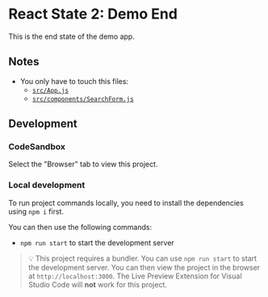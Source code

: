 # React State 2: Demo End

This is the end state of the demo app.

## Notes

- You only have to touch this files:
  - [`src/App.js`](./src/App.js)
  - [`src/components/SearchForm.js`](./src/components/SearchForm.js)

## Development

### CodeSandbox

Select the "Browser" tab to view this project.

### Local development

To run project commands locally, you need to install the dependencies using `npm i` first.

You can then use the following commands:

- `npm run start` to start the development server

> 💡 This project requires a bundler. You can use `npm run start` to start the development server. You can then view the project in the browser at `http://localhost:3000`. The Live Preview Extension for Visual Studio Code will **not** work for this project.
